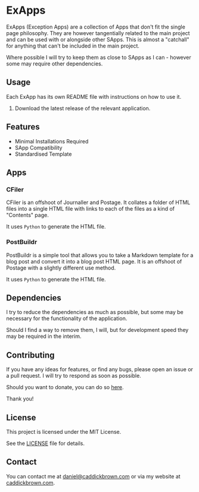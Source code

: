 # ExApps
ExApps (Exception Apps) are a collection of Apps that don't fit the single page philosophy. They are however tangentially related to the main project and can be used with or alongside other SApps. This is almost a "catchall" for anything that can't be included in the main project.

Where possible I will try to keep them as close to SApps as I can - however some may require other dependencies.

## Usage
Each ExApp has its own README file with instructions on how to use it.
1. Download the latest release of the relevant application.

## Features
- Minimal Installations Required
- SApp Compatibility
- Standardised Template

## Apps
### CFiler
CFiler is an offshoot of Journaller and Postage. It collates a folder of HTML files into a single HTML file with links to each of the files as a kind of "Contents" page.

It uses `Python` to generate the HTML file.

### PostBuildr
PostBuildr is a simple tool that allows you to take a Markdown template for a blog post and convert it into a blog post HTML page. It is an offshoot of Postage with a slightly different use method.

It uses `Python` to generate the HTML file.

## Dependencies
I try to reduce the dependencies as much as possible, but some may be necessary for the functionality of the application.

Should I find a way to remove them, I will, but for development speed they may be required in the interim.

## Contributing
If you have any ideas for features, or find any bugs, please open an issue or a pull request. I will try to respond as soon as possible.

Should you want to donate, you can do so [here](https://www.buymeacoffee.com/caddickbrown).

Thank you!

## License
This project is licensed under the MIT License.

See the [LICENSE](../LICENSE) file for details.

## Contact
You can contact me at [daniel@caddickbrown.com](mailto:daniel@caddickbrown.com) or via my website at [caddickbrown.com](https://caddickbrown.com).